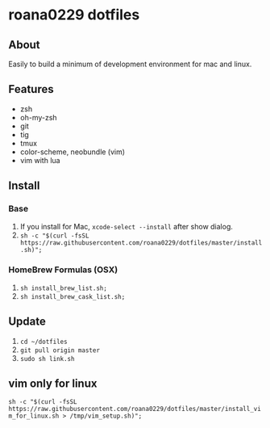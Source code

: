 # roana0229 dotfiles

## About

Easily to build a minimum of development environment for mac and linux.


## Features

* zsh
* oh-my-zsh
* git
* tig
* tmux
* color-scheme, neobundle (vim)
* vim with lua


## Install

### Base

1. If you install for Mac, `xcode-select --install` after show dialog.
2. `sh -c "$(curl -fsSL https://raw.githubusercontent.com/roana0229/dotfiles/master/install.sh)";`

### HomeBrew Formulas (OSX)

1. `sh install_brew_list.sh;`
2. `sh install_brew_cask_list.sh;`


## Update

1. `cd ~/dotfiles`
2. `git pull origin master`
3. `sudo sh link.sh`

## vim only for linux

`sh -c "$(curl -fsSL https://raw.githubusercontent.com/roana0229/dotfiles/master/install_vim_for_linux.sh > /tmp/vim_setup.sh)";`
